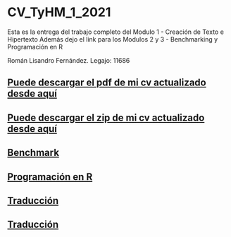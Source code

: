 # CV_TyHM_1_2021

Esta es la entrega del trabajo completo del Modulo 1 - Creación de Texto e Hipertexto
Además dejo el link para los Modulos 2 y 3 - Benchmarking y Programación en R
<p>

Román Lisandro Fernández. Legajo: 11686
<p>

<a href="https://drive.google.com/file/d/1pRtKwjzcbOsxKhaU5gh40v1cGolBME3R/view?usp=sharing" target="blank">
      <h2>Puede descargar el pdf de mi cv actualizado desde aquí</h2>
    </a>
<a href="https://drive.google.com/file/d/1zUGiEbG2Vlrtq-7fNqX7jBaAwVhjYsyW/view?usp=sharing" target="blank">
      <h2>Puede descargar el zip de mi cv actualizado desde aquí</h2>
    </a>

<a href="https://drive.google.com/file/d/1gZayZreckpmXCQdYTaNzng4cUBcM2pSd/view?usp=sharing" target="blank">
      <h2>Benchmark</h2>
    </a>
      
<a href="https://drive.google.com/file/d/1DIH2i5SQZ-U0YMGPRe0cYs8H6hYF6uoQ/view?usp=sharing" target="blank">
      <h2>Programación en R</h2>
    </a>
      
<a href="https://drive.google.com/file/d/1OnD7nOmgWWLSHxkdEMDfES5iHByk8H1_/view?usp=sharingg" target="blank">
      <h2>Traducción</h2>
    </a>
<a href="https://drive.google.com/file/d/1BzA1S9dBP9PhbXexNRFs-F0yRFSj6E2X/view?usp=sharing" target="blank">
      <h2>Traducción</h2>
    </a>
